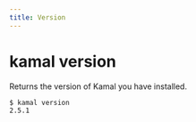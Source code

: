 ```yaml
---
title: Version
---
```


# kamal version

Returns the version of Kamal you have installed.

```bash
$ kamal version
2.5.1
```

